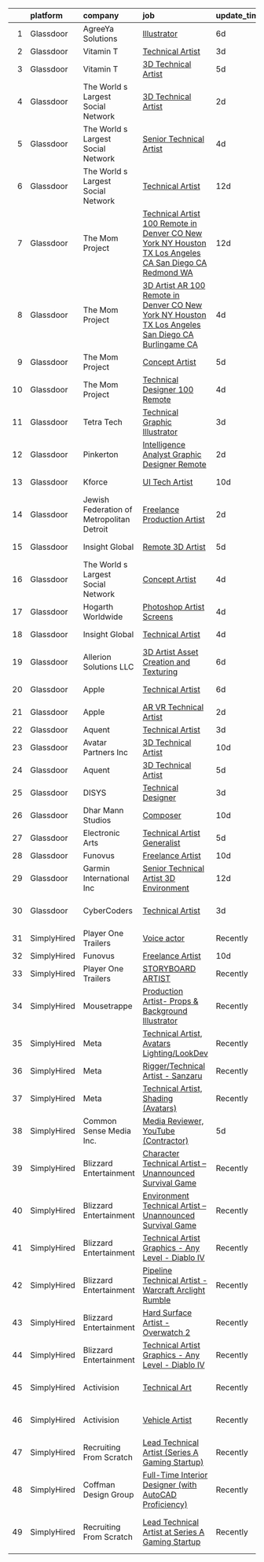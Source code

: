 

|    | platform    | company                                   | job                                                                                                                                                                                                                                                                                                                                                                                                                                                                                                                                                                                                                                                                                                                                                                                                                                                                                                                                                                                                                                                                                                                                                                                                                                                                                                                                                                                                                       | update_time   | location                         |
|---:|:------------|:------------------------------------------|:--------------------------------------------------------------------------------------------------------------------------------------------------------------------------------------------------------------------------------------------------------------------------------------------------------------------------------------------------------------------------------------------------------------------------------------------------------------------------------------------------------------------------------------------------------------------------------------------------------------------------------------------------------------------------------------------------------------------------------------------------------------------------------------------------------------------------------------------------------------------------------------------------------------------------------------------------------------------------------------------------------------------------------------------------------------------------------------------------------------------------------------------------------------------------------------------------------------------------------------------------------------------------------------------------------------------------------------------------------------------------------------------------------------------------|:--------------|:---------------------------------|
|  1 | Glassdoor   | AgreeYa Solutions                         | [Illustrator](https://www.glassdoor.com/partner/jobListing.htm?pos=103&ao=1110586&s=58&guid=00000183c0bd548397e8bfed5225963b&src=GD_JOB_AD&t=SR&vt=w&ea=1&cs=1_5cf269ce&cb=1665385977371&jobListingId=1008180878918&cpc=47CFDC01B3F81FAC&jrtk=3-0-1gf0bql55ii0i801-1gf0bql5lii3n800-e35b6ecd4d529db1--6NYlbfkN0Dwb_YIohz4zuU9-hizYTxpAJ9-qZQvsILXUPhgrrTAx3rzAG8rbA4JEAvZWnQch_oeOaQN4zGa_Gh8Wpg_rAKKACIV8DowmfGH4eZgSeozMs4befvqSwQzGi5F2RGlzAvbLyYtm95W_UKvqTkmp23CJuexJBGYgI5EKJ6qZwKgGvePfa-7W1TkFLEZNrWy8kg12u47qvhmtf_HsNnp5ZGdYVSn-qBGLrWuirvZYH6bYufCY9DvlNytSCzksUQVhVk3iS2uT77gUqs9lLhegWQFf2vCVs28vBFpIBFkt9woLZ7j9ikw7Yr5waNl1yMYYP_sDG8XbEXUtw80h0xQQ_vvTPAkLejAr5rvilhn8pVilH9jVVuw7r3LKFkF_v_wznyLVEih-RLU7rT3LM5QBfUvZiwYk4vYLdUav8PrswWpAgKk8HdTSKbPxf6zPolFW4At4o327r-DRj9D2pQR9Tb5lvt06e1ftWYebgyJoYZ3ecLEzbiFAUVyeiigjt84-1Qr1FOJ5q5qiw%3D%3D)                                                                                                                                                                                                                                                                                                                                                                                                                                                                                                                                                        | 6d            | Remote                           |
|  2 | Glassdoor   | Vitamin T                                 | [Technical Artist](https://www.glassdoor.com/partner/jobListing.htm?pos=113&ao=1110586&s=58&guid=00000183c0bd548397e8bfed5225963b&src=GD_JOB_AD&t=SR&vt=w&cs=1_e58410ec&cb=1665385977373&jobListingId=1008190119172&cpc=9908D8D4413DBB8A&jrtk=3-0-1gf0bql55ii0i801-1gf0bql5lii3n800-4fe0085365ae54c7--6NYlbfkN0DMrcEu7yrtATojKJA7cEzGQ3FdRGWLh0CZQInL4ECGI6k5tN82kdM0OKoro5eXmjoedRYAl107lfzTGd4MtMqxNT_N-I-oovqTDAQc4FXXmNBOog3p6gEvhgVuYTi7QGMWgVkZf7oxI37X7R48npD0zM4Oc0rfDoXZD6pTNS0lrMeJVyOmw-pOsLvIJzjMrCrd9TlMJE0WrWXwmu33Y3_4OHWOD_aEEkLh7uAee8p8rBEIqj2PdQsA9_tvJH6bI3yRlGJFVycptxW_gJAdCBZabUs7eI-ndPuF7MIoSGQSStdCcN6W_JSArZHaAq_2N4m61JOWob4tp-gvN9tyqbOTI18qEeVfG7DEMd0nXb6gfDcGDYCZvI5bH5IxQ5fwhRQfvB5kbZkdXZomX90BWFdvNgyuJTkkHhqUOkjctPDIkzwRjJ3oqRgThTIIj1O6rkVzEwVB0ozA1q9g2DoX_GhVuDJULUnpAnxo0Vdo7tKTeg%3D%3D)                                                                                                                                                                                                                                                                                                                                                                                                                                                                                                                                                                                        | 3d            | Remote                           |
|  3 | Glassdoor   | Vitamin T                                 | [3D Technical Artist](https://www.glassdoor.com/partner/jobListing.htm?pos=120&ao=1110586&s=58&guid=00000183c0bd548397e8bfed5225963b&src=GD_JOB_AD&t=SR&vt=w&cs=1_c8bf88d9&cb=1665385977375&jobListingId=1008183640717&cpc=8795CF9063CD573D&jrtk=3-0-1gf0bql55ii0i801-1gf0bql5lii3n800-57783d62ab5b6ff6--6NYlbfkN0DMrcEu7yrtATojKJA7cEzGQ3FdRGWLh0CZQInL4ECGI6k5tN82kdM0cJmh4vC7GggBRnntlYyAXyPe4kaPAi-ulsnBuDrGwphUn1K38hpOPWGrG4dQbgduVtxkhuLxtyTGFsslBoSukNnguevwTE9GGarFab0LFWmC_a7d9t-q4wHecSpp2kkenhJNbRJkAPrvcOE8tet7g6ONRkILyTL3Gj6CHkltSeFvpeziXGtiX9zyARH2PGu4hAg_vzZrVlQjUCdqmL16Q1oSDdsHbIdCb3NY8HHAPSD_uyfIxjjUdMH9vTFoBrkKzm96JQQIX6PTMAyHipQ1M0-2J_qoBvtbUPJbse2SSNCvC2repzYjTr3sIVJXDmET0XuET33TICi6D46Asa8uKAlJuMZ0CNSDVfdp4rJAA7semQlgi1vzgPzf8EDLm-128mpJJN0k6R-gnCGaGl6j1TES3i7RdUTE3Yv5xY0_Ty0WbLrxGnGSFg%3D%3D)                                                                                                                                                                                                                                                                                                                                                                                                                                                                                                                                                                                     | 5d            | San Bruno, CA                    |
|  4 | Glassdoor   | The World s Largest Social Network        | [3D Technical Artist](https://www.glassdoor.com/partner/jobListing.htm?pos=106&ao=1110586&s=58&guid=00000183c0bd548397e8bfed5225963b&src=GD_JOB_AD&t=SR&vt=w&ea=1&cs=1_956b7040&cb=1665385977372&jobListingId=1008192208206&cpc=4B86475FAF393599&jrtk=3-0-1gf0bql55ii0i801-1gf0bql5lii3n800-4e67f3e93128abfc--6NYlbfkN0DSgjPPcnEdvoK3uuxfISLALE6pB1FR7YSHOr_tSg5_QGIhoz_2VqUepdcKLBLI_zR_cvYXpgFkV405VVMf9AKp1e4h0-PmdxMECS3hIu-KohOOOl9yY4FTVPY-Ww9wf7H8rCySERgupfYmNhGe5Yj6v04xETevlgV3nJmZuXGCYEIMsu8Dm1I9mLUQRt7xD-wBpt7E2ELnwjoDLqQ2EDcK2mXejZBOdSWLvOa0qQT5-EFENwCNIZcosxgyDqZ0Q18QTU7BRx-J_wCTvAyVVhR97ZpTahQTkfzZvLNSAzFiEUCsHV1la52tDjjdmLq5CyTUIrz6UzSmj7CiP1PkVXWtQjP7bxd8DFzH2ROLMe0kebiG5urr_DOZRjn6xBm6wFPmkXDRhZeixwaoSdkgdZDaZq8p4vxZqA2nWCn-FehFD1dn8AYlsOs-RZbgYLiS8M1kMuMAKjUoBba94RHXBP8IUjGBG7u5cJWgbyI-cK2zqPFFtyt2ODbVSDFcc4r7T2dDiQSpNhj9BigcPDNARNKMbq1DQCOcTji6sqD5zIS2U1oG0G18WXlrKAPBO-ZzrTfb6xkJDmatvrjDtgApLfjvsDdmw_6birk%3D)                                                                                                                                                                                                                                                                                                                                                                                                                                                              | 2d            | Houston, TX                      |
|  5 | Glassdoor   | The World s Largest Social Network        | [Senior Technical Artist](https://www.glassdoor.com/partner/jobListing.htm?pos=108&ao=1110586&s=58&guid=00000183c0bd548397e8bfed5225963b&src=GD_JOB_AD&t=SR&vt=w&ea=1&cs=1_9c1fe117&cb=1665385977373&jobListingId=1008187748776&cpc=44CD5376B8534B8F&jrtk=3-0-1gf0bql55ii0i801-1gf0bql5lii3n800-43e75aa6d1b6b42d--6NYlbfkN0DSgjPPcnEdvoK3uuxfISLALE6pB1FR7YSHOr_tSg5_QGIhoz_2VqUepdcKLBLI_zT0DoD7XNjRcko3bzj30v3k29042QoANHLR1FwDaQDcWTpTr5mZoegpiEi5uaMsk9GCFVtl7azjXXSP_dmXIv59qqTbl47iCwoY0lC2yzjtSi3R4iYnk6OP-a_zgzjioPtOsPyoa0aJhzbYd4Uu6Kni3VtBTZhbw-HGpNMKT9dPh723RqhaYIDQ4H917Tu2f-jtZhuDXHqkP2-T3lCkvO2O32Z0CsAaPvk35xrg0gDaBUiH-Qoqlw2gO8z03kfe8IwiXqek2rV_Ls-8T-G2ajSdKNUEeqZuNieLqzVh3i8l_Us5VpWh7HAUrjIOlJ-aG0Pz_0bYUbfkyuW_xa1_9ay0vKED-0cNTW0zFPRu2YBbxRvS07xdS-2fUQMgtfqWMiRNSh16ca8n4EXJ4qN7n15hJ1a72Uca3HsVCjAPJAKhiKjaRkSv_qlGCJaYmqJVkAT8El8JcuaClOeA5Jt-m8AO1mI5O7_iFjtAhQN43z4hROl0AT7Z0H1FyCUvw4_Mtse0FR4pRqaR0QZnOUDprPfXRQx3G2eQa7g%3D)                                                                                                                                                                                                                                                                                                                                                                                                                                                          | 4d            | Sausalito, CA                    |
|  6 | Glassdoor   | The World s Largest Social Network        | [Technical Artist](https://www.glassdoor.com/partner/jobListing.htm?pos=111&ao=1110586&s=58&guid=00000183c0bd548397e8bfed5225963b&src=GD_JOB_AD&t=SR&vt=w&ea=1&cs=1_9c14e79f&cb=1665385977373&jobListingId=1008166823137&cpc=FAE5E775D180B2FB&jrtk=3-0-1gf0bql55ii0i801-1gf0bql5lii3n800-04fa4623702c4aa9--6NYlbfkN0DSgjPPcnEdvoK3uuxfISLALE6pB1FR7YSHOr_tSg5_QGIhoz_2VqUepdcKLBLI_zT0Qry_CZ7XoD_1rsi27gaQZqqUeoTpXMz9HDaO1uHOlNWVjCTdDyLTipS1HNU_qcWhN0NMzbWTMihZqU2kcommAAqIom4eiMw5JIEr53cAdEHa2J3IoO0zW26mb5VEA-Z73d9gQay0W7kA9qyBi8ud7BrAeCxi5Bz2SSUazgH6b_Ep_qnXJnG-6LHUBFrTkfCwlGEc-aORZ6rRNJeX9lY9o3ltODTK3-cuM4iM4QF-LAQCyaw3oXKJ3z-cddMpvibdvRnbHn8agUuT6uJPrCBt8gvvxsrdi3eB_kaIDFXdKFZTqGmLFXyh84owyqAG72TCH4ZqYYkIrkJFgDw-YJ_P9TAnfZEPuGwVyAf9KDPcIuuMHCnfX2aXecYH9TvSeL4PMdGo-Y75hDhW-cWcw-JQOj7Vv4_tlFOQ60mMf0sSfPRoHbZn2qGUmC7WFUOZIpREd9_LtdzlTCvu7AreR44HfqRVPN3Cu0d3GVPeRHu07BP9zyYTjagEycB0wV-PBXRvVO1BUxNgDNaxl_Fv0oAIvIaQXZCpddA%3D)                                                                                                                                                                                                                                                                                                                                                                                                                                                                 | 12d           | San Diego, CA                    |
|  7 | Glassdoor   | The Mom Project                           | [Technical Artist  100  Remote in Denver  CO  New York  NY  Houston  TX  Los Angeles  CA  San Diego  CA  Redmond  WA ](https://www.glassdoor.com/partner/jobListing.htm?pos=115&ao=1110586&s=58&guid=00000183c0bd548397e8bfed5225963b&src=GD_JOB_AD&t=SR&vt=w&cs=1_e5bb133b&cb=1665385977374&jobListingId=1008166593798&cpc=334ABAF5D42DC775&jrtk=3-0-1gf0bql55ii0i801-1gf0bql5lii3n800-0010fe0ef3fae47e--6NYlbfkN0BDp_epf89aHDQhKpPegNJQ_ldQpEFZQsM9OcONMGxWx6pU56EKHF58QjVdAUvn2gXDBOjng6EvAUn3xXNLN9TGBE2EjnXlEWhmEnsUGSHXfUfl9DlYznuI-ncxTFYS-GxeWktdky2-z-b6jHzyJVhNrGUNu2N_ucauZ7dPa9qubu_VCTYZ7yb-dboZIC9PKcq6BdLVp9OI86jBpp4Vhld5lg79VbGj42Zn09zhpJrvEjWSpIfxJSmj0YqvyYizoplYT63F-8SbCNBdO0ku5RKvj9rUiOBI_HsQcjRghzPSUqNLg_sdfVRvQq3xRCfcD3pfDmexegyWMw0_q4ePrT6lfnjuywnnXLTLGwNjRWwnMzmhlnXenUmYy_YDGUdCYjFgOzggvUM0hG2QLNOQh_9FulqV54kaTp0ufbpuJt75rxq1HX5_zoV2ynOkm3T844Z-quoBupt-kb0vPJa6MbQfQ6SvBPI4LN4GiIQKXJhNvwhSPF-Qm7HuEfb2NEmnR-pN1IrK6PuJlIx2djhPSX3pH1CodrRHKpObZG4P-ak5S1B2Xhts2wK1kRsPpsU94-2ardVM55b9ow%3D%3D)                                                                                                                                                                                                                                                                                                                                                                                    | 12d           | New York, NY                     |
|  8 | Glassdoor   | The Mom Project                           | [3D Artist   AR  100  Remote in Denver  CO  New York  NY  Houston  TX  Los Angeles  San Diego  CA  Burlingame  CA ](https://www.glassdoor.com/partner/jobListing.htm?pos=110&ao=1110586&s=58&guid=00000183c0bd548397e8bfed5225963b&src=GD_JOB_AD&t=SR&vt=w&cs=1_457fa0e9&cb=1665385977373&jobListingId=1008186710593&cpc=C891152315FA1AD8&jrtk=3-0-1gf0bql55ii0i801-1gf0bql5lii3n800-40cc6dfce80a4cc8--6NYlbfkN0BDp_epf89aHDQhKpPegNJQ_ldQpEFZQsM9OcONMGxWx6pU56EKHF58QjVdAUvn2gWsGG9ahS3uGmPO4SPCKkDccL93DIMTLmMOzNuL7GLFOzDz_xNmNPfvKnHakEMKxe3ImtgGyBma2uSBUHYvTcYYyouVVJCteyIkf31MLFEvroUvqwyu3S0gxfGp1vudw5rC22zeUttXUWsg_Ta5lRSr9BZ58Cfee_yOs-lV_nhisMNlX52oZMl8k3E5RxWz_uZAjWQ6Bs87sdqV-Bfqf1a_tfOJyyM9E1rcRyNvhLwauBBD27izSecQMx3ux-mjUUu1mFm9ZolwPtWxnKAH6alvfI7HuDkmQyT_TX4Hiwn_q0uYGB6OpHkD7IxQUEqU8taAApB2TeJEWVc2zxgPrbigvxADMAIvtWBb9Z9aFQw4ManLsFEyRf9vT_kXtJ379mBw4lofEvhNRfCvO8E0XLrmYwd7gTKPFkcyHwfZwAs2wZmS2-6lxbVJ4x3OI_lyK2P5yVo5QXtCadWsNBlLRvQ3JB4BLQ5EImxOHXWN-nckbK8TPCB9IL7t9tC44M0wRN4o0jultPnyORG1YXd3KN0j)                                                                                                                                                                                                                                                                                                                                                                                   | 4d            | Denver, CO                       |
|  9 | Glassdoor   | The Mom Project                           | [Concept Artist](https://www.glassdoor.com/partner/jobListing.htm?pos=117&ao=1110586&s=58&guid=00000183c0bd548397e8bfed5225963b&src=GD_JOB_AD&t=SR&vt=w&cs=1_585222ab&cb=1665385977374&jobListingId=1008184715301&cpc=8795CF9063CD573D&jrtk=3-0-1gf0bql55ii0i801-1gf0bql5lii3n800-17233e568e6bdfcc--6NYlbfkN0BDp_epf89aHDQhKpPegNJQ_ldQpEFZQsM9OcONMGxWx6pU56EKHF58QjVdAUvn2gUGYk7cihXgRAL09swMZPYsAyRqyE257yvYbbx13VuAAtV4yYcG-ioGeqEUik5rn4OKCZcWnmopQqHLZFgsYC5yn8wwLxhJLC5NnTcQGuv0Ll9xNNRUp9s429WtTd_ZRXY7Rg3NJxvrzzVlv-ItrHxsCwWzN2XYn2ldNAq1xhZMFFajceWmBCzSwihpsuRBvBHBRaLfLEqscnrhwXrOo3e8B6PFx054OA3kganSqcKgpdzx9HEtLwMBVbV2EMAZ4l1FhZbiaDNrY8gPzYT9cuZEl4tUzP20kfiWtxOTo1WMWULosaWCd7HFYMv3ZH9toH1d02NUbfL757HJNPy9OP5axdk8fS-TzYTCdR0aCHTuJhl8NpHDkSxpE-mYORzSY0Fx3Sz3uA2DGb9bLqZwk9atp0ACyLywuZ-5QhiwavQ-kKiZ_SWcIx-oumwHpE9iHrnnLey9GSqnwszRzDYntgqwAY8yxh9ria2Mk1LusXSAWp_icgSKp5K4K_ogmwy4836kQMFMlRGtjg%3D%3D)                                                                                                                                                                                                                                                                                                                                                                                                                                                                                          | 5d            | Burlingame, CA                   |
| 10 | Glassdoor   | The Mom Project                           | [Technical Designer  100  Remote ](https://www.glassdoor.com/partner/jobListing.htm?pos=116&ao=1110586&s=58&guid=00000183c0bd548397e8bfed5225963b&src=GD_JOB_AD&t=SR&vt=w&cs=1_e7a83a9c&cb=1665385977374&jobListingId=1008187455974&cpc=654405A9B1E0A9F5&jrtk=3-0-1gf0bql55ii0i801-1gf0bql5lii3n800-2b7a89cb093a293f--6NYlbfkN0BDp_epf89aHDQhKpPegNJQ_ldQpEFZQsM9OcONMGxWx6pU56EKHF58QjVdAUvn2gUzwHzTDZRzbgVCcvYoK4rZSknQAEOKvWvIwhQpXi-Zq3rliI-fHFU4qQsyGov3paMiYE5yvJC2lu2C9AwBYn-oIwpNggQ5AIsK3BwBBrkphW4kkon5aurPaR1knE9O4DuBglLSePwNhPpRWGmeoP23gTh9dA9nbfuMcj_fW4eyjqXQZsLzEIHT6Bdjuvg7-AwJdVAezRnavrDY-qz5tljzQM_3uvG7CvNEm3D0anTyKNAEhW9KYeYqhukgdBE4eA_PWKf_-fPjHqUzzqoahNB9YNaGDzajwZudzFYtQAcDwgVINFFTYfewhc3e6f2-m4K_8XkKO4e8A07lZzJg-yzgW6FoBHwb5q4qa7T5GI_sad526CwD6RpirtN93Nqq_Y_MvAf_xy9FtNSuUsj80tIwloNGpe9fLHhfZiU1AEBBtLD7XQ5GHCHhJpzWBLIcbOAvS9TjR6jR0njiO-LrCc5S-ufNLIxmYWmzw-xcM0zS2L52JJlx-NpwU7IiQ5IQqj1p5INQ-U6Y2A%3D%3D)                                                                                                                                                                                                                                                                                                                                                                                                                                                                        | 4d            | Remote                           |
| 11 | Glassdoor   | Tetra Tech                                | [Technical Graphic Illustrator](https://www.glassdoor.com/partner/jobListing.htm?pos=129&ao=1136043&s=58&guid=00000183c0bd548397e8bfed5225963b&src=GD_JOB_AD&t=SR&vt=w&cs=1_516437d3&cb=1665385977377&jobListingId=1008190794494&jrtk=3-0-1gf0bql55ii0i801-1gf0bql5lii3n800-4c9526b67c31d1e6-)                                                                                                                                                                                                                                                                                                                                                                                                                                                                                                                                                                                                                                                                                                                                                                                                                                                                                                                                                                                                                                                                                                                            | 3d            | Helena, MT                       |
| 12 | Glassdoor   | Pinkerton                                 | [Intelligence Analyst   Graphic Designer  Remote ](https://www.glassdoor.com/partner/jobListing.htm?pos=105&ao=1110586&s=58&guid=00000183c0bd548397e8bfed5225963b&src=GD_JOB_AD&t=SR&vt=w&cs=1_13b81780&cb=1665385977371&jobListingId=1008193401061&cpc=2CAED5C921A5F994&jrtk=3-0-1gf0bql55ii0i801-1gf0bql5lii3n800-b6be21e290381dd5--6NYlbfkN0DEMI6QzMzxi0DD_pMYXICmFoJq-H5LrGXX8bv2zgXFdjxvhNogYZCFzXGj-zNuDRz-lQ-eKMK5uYQA7LxZDrAkSkyzRK0KxGRWlXl_rNUKz_feRLz9lvmk_GdhTWBURSfyHyB7yW5BcTAZfMv4taSQR4w_K6O0sa-eSLkgEs9Ss5yVoCn3q3hn0gOcXICi1bAh2HshMJYjWU0AKr-JQfEcp2-20SGtN2zMnonNgLDHOZ4wfxFmxdET8EkM66FZV6y8AwC7__mbkpBPkM72uuRYO24Q0v1q2IsICgwfuiXEXggEGNvXj7JC3SQixsPW2HhxeSTxJOtjcj01hTmZz7sT5wKO6leY-3yI6skpkK9ShTqzACGPf5ZKsdAsBIko8UnlXUH1cr0IrzWAlUQ3SLTIDJFtmZEj372PrxRUSNvgUzAXu68yLhDw2bI4ssFn1hMSfUtHLkKiKbQZdXVmCAZB2-QTP6c8iOHoUMdboNOcD2IxwOyMI8tWiLeAGeLvoJcc6rwjDYnty-w95tQp--na-KooLdnPrl03tD4E-oNfK2776Z_bc2ILhEK8IDXHo14CAu3h4XRfj2sqptRqa_yeLtdrssUTiWlde1Othg1ILw%3D%3D)                                                                                                                                                                                                                                                                                                                                                                                                                        | 2d            | Remote                           |
| 13 | Glassdoor   | Kforce                                    | [UI Tech Artist](https://www.glassdoor.com/partner/jobListing.htm?pos=122&ao=1110586&s=58&guid=00000183c0bd548397e8bfed5225963b&src=GD_JOB_AD&t=SR&vt=w&cs=1_1288f189&cb=1665385977375&jobListingId=1008171475881&cpc=2CAED5C921A5F994&jrtk=3-0-1gf0bql55ii0i801-1gf0bql5lii3n800-8748ed1c41fd3b3d--6NYlbfkN0C5IatSLh_Ak1q39eQQoPIxD737RW9NeiYGvIRXkrLjEBkC4LI6KweFWWPiS1PvvlwxA2m4CamoThoPYW6CxHGLk7ATe_Ty352287DtOcs0O887YIIINEXee3FgfCvQ3FDnHWz5iqrayxNrdw0fILeyuW5zl-9iFm0xlNvjbbxNdZn0KTJLao3TyjjBXd0CdsvgnIPlvUQ-WMU0PFsCmy9aAcx49Jr19C7lLNCSUMupZw5JI5oe6CaGfNih70vl1uqf4tl1cC33b9bxec2N2sx5Ax5TEalEPUg0TadTksHOOEMt7RRgnfjr-VCNN3ZJq7iNlk46iHUz5IVBYGPpQGTPTacYa8oz4cCU2rGyVQSV35v_T1Zs3L5FI49kCFJS0Lg2XaZcxVt238hhoqS3d0lpdrv23P_n5wigkpwN0e8ghvyLjs0BBK0BTLZf9QyFaPGJEmSQCF6GRMvAHWNZma8uUXjXi5vzPKIMLyDMZn2ueiImfO027mbI-0JfxxCamSm2fm448Was8UfBMnZLCOIBW9waKkR65h3taLsaoht5IzWM79rpctw6bvbFuSu6-VMgJEmT81IzJxmMp-Csm4F43YmHf4dMOXfqsY-5Fh8f7w%3D%3D)                                                                                                                                                                                                                                                                                                                                                                                                                                                          | 10d           | Redmond, WA                      |
| 14 | Glassdoor   | Jewish Federation of Metropolitan Detroit | [Freelance Production Artist](https://www.glassdoor.com/partner/jobListing.htm?pos=124&ao=1136043&s=58&guid=00000183c0bd548397e8bfed5225963b&src=GD_JOB_AD&t=SR&vt=w&ea=1&cs=1_d103a949&cb=1665385977376&jobListingId=1008193063226&jrtk=3-0-1gf0bql55ii0i801-1gf0bql5lii3n800-6b38e4080a7b5fe0-)                                                                                                                                                                                                                                                                                                                                                                                                                                                                                                                                                                                                                                                                                                                                                                                                                                                                                                                                                                                                                                                                                                                         | 2d            | Remote                           |
| 15 | Glassdoor   | Insight Global                            | [Remote 3D Artist](https://www.glassdoor.com/partner/jobListing.htm?pos=121&ao=1110586&s=58&guid=00000183c0bd548397e8bfed5225963b&src=GD_JOB_AD&t=SR&vt=w&cs=1_62ecf782&cb=1665385977375&jobListingId=1008182605840&cpc=3BA4CE39D5B5DEF5&jrtk=3-0-1gf0bql55ii0i801-1gf0bql5lii3n800-0da53dbe4e0acc31--6NYlbfkN0BKkHZu3wF05EeDimN_p6sYpKCMArvwa95YdH7UpkaBCqc7l59ErwqcyE8VoIfttn5_RBWmmYEo4oBMOveeso4D5gmTQkpf_Ej0eK3rWDG73PVYDbgvD1dP6yvxXeusgTRtSYX0_2DlhclHBgHrG6bZip0RTsVJTD0dPng34dHjz3J6e0EaPwgCoIx1X8jo-sK7AJawZwnU3TKaC3gc15NZI3iutv_KPihQ8StMWSwdSiaOEY2W9-hrBBeN2CdQBKLOPdIozp66CXhqPgXWGIjfzLb7T2rEq4NrpgA76DfcwSTJ6IrJDb_bJGh4rVuT2JR2GBgyWIsijoInrGLc1ec6_aJIL2lVDKbScLqQBcanHxpTkmiUYN7yrD1oTcV6eYQ6vg0dNUJPH1GOGCbgqgnvVD50CvWefFcIrmERoAgy-Kgub_IyrF1V-t3wKsY0PBxG-ZSNGBYAer60X6843Hrp_SGGo_PHxJjDOBrEQGylDmlB8QgWRR1B)                                                                                                                                                                                                                                                                                                                                                                                                                                                                                                                                                                                    | 5d            | Burlingame, CA                   |
| 16 | Glassdoor   | The World s Largest Social Network        | [Concept Artist](https://www.glassdoor.com/partner/jobListing.htm?pos=118&ao=1110586&s=58&guid=00000183c0bd548397e8bfed5225963b&src=GD_JOB_AD&t=SR&vt=w&ea=1&cs=1_58451025&cb=1665385977374&jobListingId=1008186340815&cpc=2CAED5C921A5F994&jrtk=3-0-1gf0bql55ii0i801-1gf0bql5lii3n800-cc7e55fed0efd7ad--6NYlbfkN0DSgjPPcnEdvoK3uuxfISLALE6pB1FR7YSHOr_tSg5_QGIhoz_2VqUepdcKLBLI_zTEfFToJ3KPwjBQLNJEeyEoRYS8aDC9M1mga6tPoHvjo53jKQVlzXfnckupStHRyNm9gcOotVCOQmHWW1CyZRD4Kz-OXkGsTH6Y94taGGa2lCHkcahcdkMO5d8jjgcSQwRVecvtnSI8LycHyC1kalvykgqNHzrzopRi_x0XmvvFjxVNg5I00myqDNtEvzXl_AGuKArYoYFeW28Q0xpnxkPSldLfI3rmSbIW2fPyMian1k8Q6AsXjRbY_NvnuvQzSgW0AA4NcbKVsA9RURqbUzJWhdo_k-w3-wJtTzJK-LuJXUcBNMdfV4VHLlbcbrXHnYOOcy1KWF1Y83WiibG8XaBpG-u3BMc5MRvALScDqB_Lx86kif2DiTXwy12zBGjjBr7hbLt0faZWkpDGk7MkYJHV_rWSBxsePvtCuFsnm99i4bN_FvUT-JO0TXEx2-NQHNpV9tJaPFF5mcVtGoTY2q6JkMApfwAnaiPQ5c-hmYn_1xC7mxE-cWZX1bE61pilsW7t4bNiOFuhJharFcjsiF2u)                                                                                                                                                                                                                                                                                                                                                                                                                                                                                 | 4d            | Burlingame, CA                   |
| 17 | Glassdoor   | Hogarth Worldwide                         | [Photoshop Artist   Screens](https://www.glassdoor.com/partner/jobListing.htm?pos=130&ao=1136043&s=58&guid=00000183c0bd548397e8bfed5225963b&src=GD_JOB_AD&t=SR&vt=w&ea=1&cs=1_38e286d3&cb=1665385977377&jobListingId=1008186518098&jrtk=3-0-1gf0bql55ii0i801-1gf0bql5lii3n800-6e820bea1de18109-)                                                                                                                                                                                                                                                                                                                                                                                                                                                                                                                                                                                                                                                                                                                                                                                                                                                                                                                                                                                                                                                                                                                          | 4d            | Sunnyvale, CA                    |
| 18 | Glassdoor   | Insight Global                            | [Technical Artist](https://www.glassdoor.com/partner/jobListing.htm?pos=112&ao=1110586&s=58&guid=00000183c0bd548397e8bfed5225963b&src=GD_JOB_AD&t=SR&vt=w&cs=1_ba6b3f4b&cb=1665385977373&jobListingId=1008187156942&cpc=6FC5BA77C9A4CD78&jrtk=3-0-1gf0bql55ii0i801-1gf0bql5lii3n800-58ae165802432f9e--6NYlbfkN0BKkHZu3wF05EeDimN_p6sYpKCMArvwa95YdH7UpkaBCqc7l59ErwqcyE8VoIfttn5DgIx-Q0rqsd42Vgb5_V77ABVyrhG7TAJd1uA4vfkXmxU-usPiVY7_8bsjLvTSy_a2wZW9hfmWyLff8g7tHbUg7ojR2qpUcxU3H4h1bSEFD91KzT_kDP_NsMNx_Qd6dVAbjmfRp4URfeq-rBQrjciDeFkHH1pz3C4oW8slRDhRG8i0-W-VGoA2VXiqgPlmbPINHC0BE7ZBBCtir2sF5afaBCOJKk_g2Mlb3vSWfQ6GWtXgJWwweKVE1Kzjqem23C0o9hdNw5zjRVfU-zHKtpVubSWzCfdvxvff_m0eiqLoHUvUAaNKsXaIYk6-NF-oQSToJADiX8BN5hDZBlkjGfRoy82_m8RjLM7zW7McNKA-47AoSjVBZDnTCCGznfafITVmJ04CYhJAmvuU-6D9uWLQ2WS8YBKjHactc-sZkhLgoYbcKIOLYKrhJn42de3LkFo%3D)                                                                                                                                                                                                                                                                                                                                                                                                                                                                                                                                                                      | 4d            | Redmond, WA                      |
| 19 | Glassdoor   | Allerion Solutions LLC                    | [3D Artist   Asset Creation and Texturing](https://www.glassdoor.com/partner/jobListing.htm?pos=128&ao=1136043&s=58&guid=00000183c0bd548397e8bfed5225963b&src=GD_JOB_AD&t=SR&vt=w&ea=1&cs=1_364fceed&cb=1665385977377&jobListingId=1008181902220&jrtk=3-0-1gf0bql55ii0i801-1gf0bql5lii3n800-19ec7e5a4487643a-)                                                                                                                                                                                                                                                                                                                                                                                                                                                                                                                                                                                                                                                                                                                                                                                                                                                                                                                                                                                                                                                                                                            | 6d            | Remote                           |
| 20 | Glassdoor   | Apple                                     | [Technical Artist](https://www.glassdoor.com/partner/jobListing.htm?pos=104&ao=1110586&s=58&guid=00000183c0bd548397e8bfed5225963b&src=GD_JOB_AD&t=SR&vt=w&cs=1_9d6f6b9b&cb=1665385977371&jobListingId=1008182353860&cpc=9908D8D4413DBB8A&jrtk=3-0-1gf0bql55ii0i801-1gf0bql5lii3n800-e6afde8b83076230--6NYlbfkN0BvKrLyj5gPmtZO9T8euul8TCxuuKNOtzRJOomxnwSEodTz2Bc-sPZl5OJ9R4TJsNdFOId07KpFLvZe68tycX9B8OKKof12aLHJmNwCm_4k8oy4rM_QHrUVV3KqnD0SXQt1i8nVc7_IzRSxjrOdEVKnQZwrhsQK0TvUm7jyJQhotVQB8Ykzkz_tEF_Vm034VLKEEmOiPC5NsXtBkgXJ_vFQqYg2Rv5UFn1sFUEGaX_GBcYTtSSv6NCNQaRIcLD9Gsr8MgEUWAkO1W7KeU1rva_rJUkMHIAYKOHJ9gHCzI_y2GHom05HIoaJZNPujZHQChCHNQya1Sro7ITGcMR_WaGKFbET2FXQaOftxaRVr8oqxLsz4_tfe7Du3shdvD9Ura6RTVcOi3klscJQtLv0VaZDC7j4-cjzerdUPBxPqF8088d-sD1GVooEryZ2NppJHTGKS_GKY9_jQSQMa2d86jmuMivVWpqjp3WFyFeiEyCKIanA3vte6PTl5dYIa30ofUAkAhrw8e_WAZEu33bJqJ-n0ABbVlR8hqrH8EfrBd2oP3GaGePnx3ATp0wAoJaisfLNq2GyKRPvXi0-SaMsNJ5Lr2ugpin9_O9TdzU3aqaL6Xax8mbD3g935Hv1gL2tHzEXlVlsdFRQNQGFXre2ZOeBYikVb1Aklm3NxqHxVQta9X3xu4-Fx12prTbU39LtIhcAak5jPc6SqbowX0gc2ZZmUeB2SDRX9GmZVk1heqyAfgG6fhAow3D-qsUrjHSGMj8sQyDgFp_GtKuRAmdZ1CPowMEwhKCveNsIgD2M4XGBLUNAMYwshHK-CI51mqgkTbxbNpDqFE1e2FKndHU6T4MnCaZC0XZ1TGYoMA9gNvkYg6Uja_O5N1fBpm1yZkBM39Rhr9AezSr3TB1GcEHrt8QAEHDwy5a6LOlqV2ZsTbyzfX0pFpnTcdEXb8I1RiAycEZJEdWE8p4GS4dpqUY5Zmn-f8Aijmm0j2epAM_Lynba_bDXuIm9JR8-hSkfs0jfycg%3D)                                      | 6d            | Culver City, CA                  |
| 21 | Glassdoor   | Apple                                     | [AR VR Technical Artist](https://www.glassdoor.com/partner/jobListing.htm?pos=125&ao=1136043&s=58&guid=00000183c0bd548397e8bfed5225963b&src=GD_JOB_AD&t=SR&vt=w&cs=1_84aac847&cb=1665385977376&jobListingId=1008193514249&jrtk=3-0-1gf0bql55ii0i801-1gf0bql5lii3n800-2df09952ac639aa9-)                                                                                                                                                                                                                                                                                                                                                                                                                                                                                                                                                                                                                                                                                                                                                                                                                                                                                                                                                                                                                                                                                                                                   | 2d            | Cupertino, CA                    |
| 22 | Glassdoor   | Aquent                                    | [Technical Artist](https://www.glassdoor.com/partner/jobListing.htm?pos=109&ao=1110586&s=58&guid=00000183c0bd548397e8bfed5225963b&src=GD_JOB_AD&t=SR&vt=w&cs=1_ad29e85e&cb=1665385977373&jobListingId=1008190187443&cpc=9908D8D4413DBB8A&jrtk=3-0-1gf0bql55ii0i801-1gf0bql5lii3n800-712635e67983addd--6NYlbfkN0DMrcEu7yrtATojKJA7cEzGQ3FdRGWLh0CZQInL4ECGI9gD0Wolx9R2EDT7B77c2cQxjIjqlz8gqDXzQD0nkWuuGfjhF1QkStMitzHagFQyiFV0-hxpJ5IrqYb8V34GbiH7nuhq8VeS82M-y-KkAcn6ehfVi0npSnSywNkEjgV2okAS7b2M8C7u3-ze3BHHisyBIONKyeySW1PFIAqvGGY_xqET63r3SR8nWMU58erxRVNtl_7dJRf9FRxgF6k2yCcJVxIn4_zoNiKQP-_npV7HeinSBHGUcV1qzbH4Hk9jabtmBj92ZHIiZHGbQbrFxntTJgpNv7BhhW2wrytvuJtLafg0cgOuMDIS2_4tqOMA3KKIO09hnQ2manS6H97_pJ98_Yp-qk8NhUsaRmbAmzYX4ntwG_3RuQHd1VTBx5v7OUZWtPFoAcNZrSLCG9HMYD7qQogp0Sn7wNJtc8CQx1F64z3wbRhX7qU%3D)                                                                                                                                                                                                                                                                                                                                                                                                                                                                                                                                                                                                      | 3d            | Remote                           |
| 23 | Glassdoor   | Avatar Partners  Inc                      | [3D Technical Artist](https://www.glassdoor.com/partner/jobListing.htm?pos=101&ao=1110586&s=58&guid=00000183c0bd548397e8bfed5225963b&src=GD_JOB_AD&t=SR&vt=w&ea=1&cs=1_6c6759d5&cb=1665385977370&jobListingId=1008171536143&cpc=020BE1DDE5A95971&jrtk=3-0-1gf0bql55ii0i801-1gf0bql5lii3n800-7061160f823e1f8c--6NYlbfkN0CSE3POay3L6XNXi0aipSscdc1Zs2V3vZI2w3p7sV-WvxBZEt62L7TWduXqtmoNzl7vmt9QySLyqsdgAlDIsDvzMSF0aYv20oEFa5RZWP2jsvuDOR0BT26YoTs6P3iULJ-h1jHulp7KkwjJGwT64mgrIFhyyzVFZLtMa2tNlAdmwsNAq9lcsuZfgXSv4bZnDpYlpSievVoUBdiyYTxrOzprDkJOVwkq4Z1h0vHNgJg4LZlYJlr8f2XJLncnGeDLV1TdKUBDqBOBcybPLKv9GglRdI1CtgtBnesqbGdo1oTv9XjoPO2auKIX4wFH30SF6tj8pXQfq3FzMN0acyvzFaaVf6Fp1LNRt9z6GI2McpOgJBqk9rqs__7AwzOLL6SqboJlK_ZHjG3BUzRawFiJay_PS1OQAK-eMipPj-TsuA7CG1Xa26vUl-97k_Vhx8QVdmQCHJi8mifnu7xv7UeyHsck467PnR7fwJbYvP799d03zYOr18t5XrnOi5yM1Ue1MAqBe-CRSuDFJA%3D%3D)                                                                                                                                                                                                                                                                                                                                                                                                                                                                                                                                                | 10d           | Remote                           |
| 24 | Glassdoor   | Aquent                                    | [3D Technical Artist](https://www.glassdoor.com/partner/jobListing.htm?pos=107&ao=1110586&s=58&guid=00000183c0bd548397e8bfed5225963b&src=GD_JOB_AD&t=SR&vt=w&cs=1_e9615165&cb=1665385977372&jobListingId=1008183714098&cpc=7F6F94E2229B3AB5&jrtk=3-0-1gf0bql55ii0i801-1gf0bql5lii3n800-d8e41e9ab23f102d--6NYlbfkN0DMrcEu7yrtATojKJA7cEzGQ3FdRGWLh0CZQInL4ECGI9gD0Wolx9R2v-Aex0-GK05M2bUTp71PXxAWKBuFfWnF2t9_OKs7M3WfaSdJrQO2kVHbwUqh7knQGYiTNzGqapcpjNQpJi4tLsbc0-kZZH0vXci7AgzQcZJMdXgJEfZzlt1kyZSw3YcXBNuCAkdAZovBrQHQMytHK1FjfDQNxILtHnwuh8_nfz4pD4atQDec2zm8If5a3HIlhVB_9CjlZQOGoWifVDOBcM0auYAH4NAVk30ZrjaxjqbjN379IFp8tFiIWceJyV4ppg3Gq26RCJTtCY3AecuZ2D2EtYbJgpoeoFmKZsFWI4uXKwRNK39ZvZ73e9HQAoyNgyfvvT5dglzUW3tBlJT_Zrw8mWru4ZHoej0UpRkIFRSNYs3vP546wZB_BXAmDPRMIjSpDqnsAsoMqUq1XtUOwvLNKalzA8N0)                                                                                                                                                                                                                                                                                                                                                                                                                                                                                                                                                                                                                 | 5d            | San Bruno, CA                    |
| 25 | Glassdoor   | DISYS                                     | [Technical Designer](https://www.glassdoor.com/partner/jobListing.htm?pos=119&ao=1110586&s=58&guid=00000183c0bd548397e8bfed5225963b&src=GD_JOB_AD&t=SR&vt=w&ea=1&cs=1_05ce64e1&cb=1665385977375&jobListingId=1008189952982&cpc=F41FEAB56D215062&jrtk=3-0-1gf0bql55ii0i801-1gf0bql5lii3n800-403743feef56ea76--6NYlbfkN0BTYkY06FZEdAAtNWO-eDAfNklmfZymsMF6eFRONl7rAMN5x_2sHrqXfWPo9rHDxSMCo8vYUm3OGizTfE2h1zbLlnZE9LiCKrloa2kZpyMJpkKRlrdexBkNxnOcDBg6158-4AbLmayG8k5MqxAgVxn850xvXUgFgtcw6pVLHyT0ti6xV1V0DhzVDUBDg03AEvq_cPucwB_hlQMkoxkQcoMgA8NpYTGChkO0UeIf3L86qYoiDzxOC6VfgJM8VJuJcERhR7aO8xozHd5zpsrmU6rMa3rZCYP4y8NHircz2dRMn6CgUWRsyep2547DUFvFMXWSPWKJQ3aeloHgR-A5WSf6ApuTpOS-JZms6t2JfES3ICMwtHjDWDZHt7qtrJynLf-8Gg1sUh4klk5O5y41o6b-KyL9H41wKEv8PP48J1UiBCu2KNXNPSjBTgZqwx5XiQkxjXXVXlBe2YKdC_twjEwZOPQBwm3o6N2wadjhoyWUEgeqQTYNX7uNVJo8mEkqB4mj5a9gKMXZZ3FBhgpXBKc6)                                                                                                                                                                                                                                                                                                                                                                                                                                                                                                                                             | 3d            | Remote                           |
| 26 | Glassdoor   | Dhar Mann Studios                         | [Composer](https://www.glassdoor.com/partner/jobListing.htm?pos=127&ao=1136043&s=58&guid=00000183c0bd548397e8bfed5225963b&src=GD_JOB_AD&t=SR&vt=w&ea=1&cs=1_173a4e3c&cb=1665385977376&jobListingId=1008170341958&jrtk=3-0-1gf0bql55ii0i801-1gf0bql5lii3n800-a2fa5b024de695bf-)                                                                                                                                                                                                                                                                                                                                                                                                                                                                                                                                                                                                                                                                                                                                                                                                                                                                                                                                                                                                                                                                                                                                            | 10d           | Burbank, CA                      |
| 27 | Glassdoor   | Electronic Arts                           | [Technical Artist Generalist](https://www.glassdoor.com/partner/jobListing.htm?pos=126&ao=1136043&s=58&guid=00000183c0bd548397e8bfed5225963b&src=GD_JOB_AD&t=SR&vt=w&cs=1_0bcc099f&cb=1665385977376&jobListingId=1008184800979&jrtk=3-0-1gf0bql55ii0i801-1gf0bql5lii3n800-4ae2a746638b296c-)                                                                                                                                                                                                                                                                                                                                                                                                                                                                                                                                                                                                                                                                                                                                                                                                                                                                                                                                                                                                                                                                                                                              | 5d            | Redwood City, CA                 |
| 28 | Glassdoor   | Funovus                                   | [Freelance Artist](https://www.glassdoor.com/partner/jobListing.htm?pos=123&ao=1136043&s=58&guid=00000183c0bd548397e8bfed5225963b&src=GD_JOB_AD&t=SR&vt=w&cs=1_542a0c6c&cb=1665385977375&jobListingId=1008172541440&jrtk=3-0-1gf0bql55ii0i801-1gf0bql5lii3n800-d1e25d7e291ec098-)                                                                                                                                                                                                                                                                                                                                                                                                                                                                                                                                                                                                                                                                                                                                                                                                                                                                                                                                                                                                                                                                                                                                         | 10d           | Remote                           |
| 29 | Glassdoor   | Garmin International  Inc                 | [Senior Technical Artist   3D Environment](https://www.glassdoor.com/partner/jobListing.htm?pos=102&ao=1110586&s=58&guid=00000183c0bd548397e8bfed5225963b&src=GD_JOB_AD&t=SR&vt=w&cs=1_13e8791d&cb=1665385977370&jobListingId=1008164609702&cpc=0B561D89933DD0A0&jrtk=3-0-1gf0bql55ii0i801-1gf0bql5lii3n800-83808d01a5310021--6NYlbfkN0Dg5evNRJvCPk13WGyVOuD3l37uSO45pL6JOyYp8f8ueTcRAIrHjECxMR9NdDDH_UmVLy930lbwOmrbqvsdn87UDE6KIqIPWy3adVvVAYM7Hf5D8-SUp-MfyyqNrrE9P9GA0gAkO1KQULKz5LLb8KRmk2hw2crrRYIrkzrhoUe5QbohRDIPrQOIm_cySOJ8cidg3kXr_iw6kd4nUxBAVZGcVH1Vxlrn16m8WdRG0PsoEtBsA-VsPfJ-_c1gTxd88TBm_g5jsg25MjXCRsjsqJtSMuJpt3rWyORtIuQXULS8oRRL1vQLsBUq1bnVoDKBobBUWDEefDRUX2e4o39vOHYbWXnmXt6jD3qwlreskAREUOAjV-w-rpDDCMsK8MnmC0FU0B1r3lUrbh-Kve1Mq8153VLgW08zXQMaGq-Ff4tfhDqrlwXnmWWfNxF0PPi0oFHHR3uauEUhB3pbofrF-kymHmQLFr6m1Ji659v7IKrdvJyRILDUtTKFAsmZzH4zqiugHYc3tLEqUnB63vzdzFMMxUFGK0esJ5MPckFo6AuS-7jPJfW0Fo5AwXYwz-hrCa-FW5eLTheopD64lOHjQ4euS7adO5M6fDl11YthBhnvEfcJ9PFRA4zKPlbuFW7LEZiwsXlH8mGcGwaTin_X49EuFNpFBLjBAiA9LDyneTLwWpscAG6YtuH-zq95vP4i7-VpSlXhUcjKziRagw9xpH53huRz8f-AkqtReCSO2T0RHriLA1JwEAuL)                                                                                                                                                                                                                                                                                            | 12d           | Brea, CA                         |
| 30 | Glassdoor   | CyberCoders                               | [Technical Artist](https://www.glassdoor.com/partner/jobListing.htm?pos=114&ao=1110586&s=58&guid=00000183c0bd548397e8bfed5225963b&src=GD_JOB_AD&t=SR&vt=w&ea=1&cs=1_5ce0a381&cb=1665385977374&jobListingId=1008190928752&cpc=654405A9B1E0A9F5&jrtk=3-0-1gf0bql55ii0i801-1gf0bql5lii3n800-1eaf098db5029333--6NYlbfkN0CpFJQzrgRR8WqXWK1qKKEqALWJw739KlKqr2H-MSI4eoBlI4EFrmor2FYZMP3muM02T08-2umJJhWW8PPOBLWPvR00Tr9usm_6ehSCYlv0sV45_Nq7wm7SnuOzX70kRWozW9DioW_VLLmylrhGA0TUh-W6aRh3diPzphrwUiG2lkcsx1OYKYQHA1sSfXSKYM0blTjsGl0unl9UcG8UFFH7MPNF9GUW6CUaudzwTZFy4vwsCIJciF5cG-pUjmvhJup0ZKxRWwNpbmvyiR95FoA7_Fgf7qq13m2aYnURTr3rAPg9Sx_XEADP-8JSVcJ8mQ_RW9et-hXTNOEgDkEwcBTyBEMldeUEfwZzmm6seINRlMBvq-PNIRR5xhr3lq97F1H8IDrLvuLJhKSDQvTJ1VUpI7vL7bc855zsvXWTNU-vLJ4SwddlMa3aMDkqReupFdcPSm8aVqtGoqC-JmBozniPPSlc_Z704dL5rIrXPaCpjVb2w7on4Wngrkd9g3fzKavLWARuviCxXKU_lJgajZnOodP6UZ1LVsTru5Aq-bChPDRczVJ5r22N2p23ZxryvM-Ioy5FouL1KFJGMy3CPtsyoM-qU4ubIWD48fcHaHeb2bN9X8b7blTbOhuXfn0sRUI6WD1XAY2DfuKWhjF8xthO4aB1EBriimgsLKfsNQ-eJ3thjqNVOWy_cKVcog_JFiN7CoKofzfgb_UnLlLSCJrfal9LTKUT7dLnb6eK-xsfdMqnxA-HaAI_QAgko2mtIQqon0lsHttO7e2mJ8-O33s6FZrKjwbfEUHUdOlPK1Oz8Mljr1ec_tIYYsBXxuueI3J98rzYlbNK3Yl4t1SpQ6ec80SsMUrHWUx-6ah_syVHmBBVutitu8fxtxt8-IcCCV4TNX6cPYSDdI1rLOHk9BuOmc0JM4alIIsLKYPWHg4emTvPaKkv2EyOokiKoYQO8lyGaYPWpMb1nWnLSLERK-El6_NnFnmqeIciv7Cs33ztcC44g287Cyns7CWyfOlrEos130kvZfLd5Ie6gv8WNJk72KKM8_gCMmg%3D) | 3d            | Los Angeles, CA                  |
| 31 | SimplyHired | Player One Trailers                       | [Voice actor](https://www.simplyhired.com/job/spDD-EJ3TjYBjE8eMRZ9eEmKaVlWQD6z3yRQeU5qhxOkgExTKczNWQ?q=technical+artist)                                                                                                                                                                                                                                                                                                                                                                                                                                                                                                                                                                                                                                                                                                                                                                                                                                                                                                                                                                                                                                                                                                                                                                                                                                                                                                  | Recently      | Bellingham, WA                   |
| 32 | SimplyHired | Funovus                                   | [Freelance Artist](https://www.simplyhired.com/job/wucjFvZG2JRNmwrYnLbwDVT3_DRVHLxMd8BzmWlUbytgTfm8cythdg?q=technical+artist)                                                                                                                                                                                                                                                                                                                                                                                                                                                                                                                                                                                                                                                                                                                                                                                                                                                                                                                                                                                                                                                                                                                                                                                                                                                                                             | 10d           | Remote                           |
| 33 | SimplyHired | Player One Trailers                       | [STORYBOARD ARTIST](https://www.simplyhired.com/job/WsM3HESh11erc7gbrwmB9wOuLc4G8EpuzkIDIBZRmQv2tJ5MIdyzZQ?q=technical+artist)                                                                                                                                                                                                                                                                                                                                                                                                                                                                                                                                                                                                                                                                                                                                                                                                                                                                                                                                                                                                                                                                                                                                                                                                                                                                                            | Recently      | Bellingham, WA                   |
| 34 | SimplyHired | Mousetrappe                               | [Production Artist- Props & Background Illustrator](https://www.simplyhired.com/job/qUFdFG7VtGV5YNxFvoBR_ltmIayKqg5GJIJim-wsMKzBevmQGoqqwA?q=technical+artist)                                                                                                                                                                                                                                                                                                                                                                                                                                                                                                                                                                                                                                                                                                                                                                                                                                                                                                                                                                                                                                                                                                                                                                                                                                                            | Recently      | Remote                           |
| 35 | SimplyHired | Meta                                      | [Technical Artist, Avatars Lighting/LookDev](https://www.simplyhired.com/job/0bU3-C45tFm_iUzUUqvOQ6oK-qhomXFAW7AfCRG0ILZzDSpSx1zpIg?q=technical+artist)                                                                                                                                                                                                                                                                                                                                                                                                                                                                                                                                                                                                                                                                                                                                                                                                                                                                                                                                                                                                                                                                                                                                                                                                                                                                   | Recently      | Burlingame, CA                   |
| 36 | SimplyHired | Meta                                      | [Rigger/Technical Artist - Sanzaru](https://www.simplyhired.com/job/nH4fapp4IZNIhtlt6k3IrMJa0ew1nRmMZXP2zBS-xYFe5P0OCpPV1Q?q=technical+artist)                                                                                                                                                                                                                                                                                                                                                                                                                                                                                                                                                                                                                                                                                                                                                                                                                                                                                                                                                                                                                                                                                                                                                                                                                                                                            | Recently      | Foster City, CA                  |
| 37 | SimplyHired | Meta                                      | [Technical Artist, Shading (Avatars)](https://www.simplyhired.com/job/eO5vhDxM1iM2jdPgldXHYEYjAM0Vn7DYwkiYEfChI3SvsFi8-B35Hw?q=technical+artist)                                                                                                                                                                                                                                                                                                                                                                                                                                                                                                                                                                                                                                                                                                                                                                                                                                                                                                                                                                                                                                                                                                                                                                                                                                                                          | Recently      | Burlingame, CA                   |
| 38 | SimplyHired | Common Sense Media Inc.                   | [Media Reviewer, YouTube (Contractor)](https://www.simplyhired.com/job/wtYbOQfgjrJ7NvBbos35p__9bXc5jXai7oSO4z4ZeGZjKb0_3YeK7w?q=technical+artist)                                                                                                                                                                                                                                                                                                                                                                                                                                                                                                                                                                                                                                                                                                                                                                                                                                                                                                                                                                                                                                                                                                                                                                                                                                                                         | 5d            | San Francisco, CA                |
| 39 | SimplyHired | Blizzard Entertainment                    | [Character Technical Artist – Unannounced Survival Game](https://www.simplyhired.com/job/gC7ObN1tR-o3mWvRd_ZGyFSDOl9vU9V3acW7kSM3qrUnILMVY_OdwQ?q=technical+artist)                                                                                                                                                                                                                                                                                                                                                                                                                                                                                                                                                                                                                                                                                                                                                                                                                                                                                                                                                                                                                                                                                                                                                                                                                                                       | Recently      | Irvine, CA                       |
| 40 | SimplyHired | Blizzard Entertainment                    | [Environment Technical Artist – Unannounced Survival Game](https://www.simplyhired.com/job/A4CvEjbpnhiKLYWpN5grfrHalMHyBzm07D-R3qRgbCwKDdTDhzWqOA?q=technical+artist)                                                                                                                                                                                                                                                                                                                                                                                                                                                                                                                                                                                                                                                                                                                                                                                                                                                                                                                                                                                                                                                                                                                                                                                                                                                     | Recently      | Irvine, CA                       |
| 41 | SimplyHired | Blizzard Entertainment                    | [Technical Artist Graphics - Any Level - Diablo IV](https://www.simplyhired.com/job/0JKV9p2nVJiiJcMZC5GWGisdxWahrkkLJT-WgoRhguE9EaW_vPWqyw?q=technical+artist)                                                                                                                                                                                                                                                                                                                                                                                                                                                                                                                                                                                                                                                                                                                                                                                                                                                                                                                                                                                                                                                                                                                                                                                                                                                            | Recently      | Irvine, CA                       |
| 42 | SimplyHired | Blizzard Entertainment                    | [Pipeline Technical Artist - Warcraft Arclight Rumble](https://www.simplyhired.com/job/zvZ0g3W7YM-S1r1Gklb65jsViDiphOKA6Wm7VgGgj8cYQYAk1UeFeg?q=technical+artist)                                                                                                                                                                                                                                                                                                                                                                                                                                                                                                                                                                                                                                                                                                                                                                                                                                                                                                                                                                                                                                                                                                                                                                                                                                                         | Recently      | Irvine, CA                       |
| 43 | SimplyHired | Blizzard Entertainment                    | [Hard Surface Artist - Overwatch 2](https://www.simplyhired.com/job/6UbuxcizWm0FGl0VWvCtYyHq-2-jjcWZ_YsxRvD4XaS9M8_zOx_FMA?q=technical+artist)                                                                                                                                                                                                                                                                                                                                                                                                                                                                                                                                                                                                                                                                                                                                                                                                                                                                                                                                                                                                                                                                                                                                                                                                                                                                            | Recently      | Irvine, CA                       |
| 44 | SimplyHired | Blizzard Entertainment                    | [Technical Artist Graphics - Any Level - Diablo IV](https://www.simplyhired.com/job/0JKV9p2nVJiiJcMZC5GWGisdxWahrkkLJT-WgoRhguE9EaW_vPWqyw?q=technical+artist)                                                                                                                                                                                                                                                                                                                                                                                                                                                                                                                                                                                                                                                                                                                                                                                                                                                                                                                                                                                                                                                                                                                                                                                                                                                            | Recently      | Irvine, CA                       |
| 45 | SimplyHired | Activision                                | [Technical Art](https://www.simplyhired.com/job/Scsb9oHL0CmHljZsIimIMtBJER65dgcduGq4el2yH5Q-GysoJqjJFg?q=technical+artist)                                                                                                                                                                                                                                                                                                                                                                                                                                                                                                                                                                                                                                                                                                                                                                                                                                                                                                                                                                                                                                                                                                                                                                                                                                                                                                | Recently      | Los Angeles, CA                  |
| 46 | SimplyHired | Activision                                | [Vehicle Artist](https://www.simplyhired.com/job/_7TrvAlV5DU73QZTl3GAyTOanwdp_XLaWbp35V2g-l4cCFNkbrKzVA?q=technical+artist)                                                                                                                                                                                                                                                                                                                                                                                                                                                                                                                                                                                                                                                                                                                                                                                                                                                                                                                                                                                                                                                                                                                                                                                                                                                                                               | Recently      | Los Angeles, CA                  |
| 47 | SimplyHired | Recruiting From Scratch                   | [Lead Technical Artist (Series A Gaming Startup)](https://www.simplyhired.com/job/BEYdho3NFAoxJMySpXPt0woBcJBd6uI5VTWqG21Ek6x9cyhKq6R9Xg?q=technical+artist)                                                                                                                                                                                                                                                                                                                                                                                                                                                                                                                                                                                                                                                                                                                                                                                                                                                                                                                                                                                                                                                                                                                                                                                                                                                              | Recently      | Concord, CA +126 locations       |
| 48 | SimplyHired | Coffman Design Group                      | [Full-Time Interior Designer (with AutoCAD Proficiency)](https://www.simplyhired.com/job/Xx7hJsbn6OIObeoohRD70Y4VdH0y_sC279UDSdlsem1MGWNh8Uj_rg?q=technical+artist)                                                                                                                                                                                                                                                                                                                                                                                                                                                                                                                                                                                                                                                                                                                                                                                                                                                                                                                                                                                                                                                                                                                                                                                                                                                       | Recently      | Naples, FL                       |
| 49 | SimplyHired | Recruiting From Scratch                   | [Lead Technical Artist at Series A Gaming Startup](https://www.simplyhired.com/job/xMKmtN09h-UIk6AU55vPWGIrRStvreUlweN31vNXn-9XgubGyx_kzg?q=technical+artist)                                                                                                                                                                                                                                                                                                                                                                                                                                                                                                                                                                                                                                                                                                                                                                                                                                                                                                                                                                                                                                                                                                                                                                                                                                                             | Recently      | San Francisco, CA +126 locations |